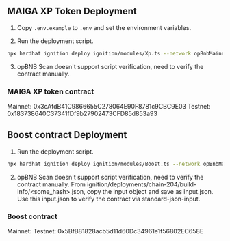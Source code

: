 ## MAIGA XP Token Deployment

1. Copy `.env.example` to `.env` and set the environment variables.

2. Run the deployment script.
```bash
npx hardhat ignition deploy ignition/modules/Xp.ts --network opBnbMainnet
```

3. opBNB Scan doesn't support script verification, need to verify the contract manually.

### MAIGA XP token contract
Mainnet: 0x3cAfdB41C9866655C278064E90F8781c9CBC9E03
Testnet: 0x183738640C37341fDf9b27902473CFD85d853a93

## Boost contract Deployment

1. Run the deployment script.
```bash
npx hardhat ignition deploy ignition/modules/Boost.ts --network opBnbMainnet
```

2. opBNB Scan doesn't support script verification, need to verify the contract manually. From ignition/deployments/chain-204/build-info/<some_hash>.json, copy the input object and save as input.json. Use this input.json to verify the contract via standard-json-input.

### Boost contract
Mainnet: 
Testnet: 0x5BfB81828acb5d11d60Dc34961e1f56802EC658E
